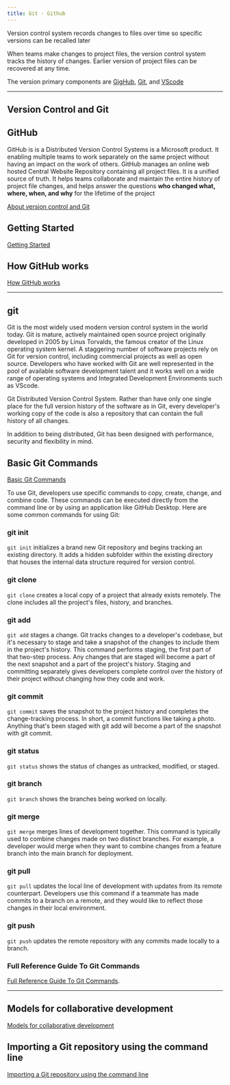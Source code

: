 ```yaml
---
title: Git - Github
---
```


Version control system records changes to files  over time so specific versions can be recalled later

When teams make changes to project files, the version control system tracks the history of changes. Earlier version of project files can be recovered at any time.

The version primary components are [GigHub](#GitHub), [Git](#git), and [VScode](vscode.md)

---

## Version Control and Git

## GitHub

GitHub is is a Distributed Version Control Systems is a Microsoft product. It enabling multiple teams to work separately on the same project without having an impact on the work of others. GitHub manages an online web hosted Central Website Repository containing all project files. It is a unified source of truth. It helps teams collaborate and maintain the entire history of project file changes, and helps answer the questions **who changed what, where, when, and why** for the lifetime of the project

[About version control and Git](https://docs.github.com/en/get-started/using-git/about-git#about-version-control-and-git)


## Getting Started

[Getting Started](https://docs.github.com/en/get-started/using-git/about-git#about-version-control-and-git)

## How GitHub works

[How GitHub works](https://docs.github.com/en/get-started/using-git/about-git#how-github-works)

---

## git

Git is the most widely used modern version control system in the world today. Git is mature, actively maintained open source project originally developed in 2005 by Linus Torvalds, the famous creator of the Linux operating system kernel. A staggering number of software projects rely on Git for version control, including commercial projects as well as open source. Developers who have worked with Git are well represented in the pool of available software development talent and it works well on a wide range of operating systems and Integrated Development Environments such as VScode.

Git Distributed Version Control System. Rather than have only one single place for the full version history of the software as in Git, every developer's working copy of the code is also a repository that can contain the full history of all changes.

In addition to being distributed, Git has been designed with performance, security and flexibility in mind.

## Basic Git Commands

[Basic Git Commands](https://docs.github.com/en/get-started/using-git/about-git#basic-git-commands)

To use Git, developers use specific commands to copy, create, change, and combine code. These commands can be executed directly from the command line or by using an application like GitHub Desktop. Here are some common commands for using Git:

### git init

`git init` initializes a brand new Git repository and begins tracking an existing directory. It adds a hidden subfolder within the existing directory that houses the internal data structure required for version control.

### git clone

`git clone` creates a local copy of a project that already exists remotely. The clone includes all the project's files, history, and branches.

### git add

`git add` stages a change. Git tracks changes to a developer's codebase, but it's necessary to stage and take a snapshot of the changes to include them in the project's history. This command performs staging, the first part of that two-step process. Any changes that are staged will become a part of the next snapshot and a part of the project's history. Staging and committing separately gives developers complete control over the history of their project without changing how they code and work.

### git commit

`git commit` saves the snapshot to the project history and completes the change-tracking process. In short, a commit functions like taking a photo. Anything that's been staged with git add will become a part of the snapshot with git commit.

### git status

`git status` shows the status of changes as untracked, modified, or staged.

### git branch

`git branch` shows the branches being worked on locally.

### git merge

`git merge` merges lines of development together. This command is typically used to combine changes made on two distinct branches. For example, a developer would merge when they want to combine changes from a feature branch into the main branch for deployment.

### git pull

`git pull` updates the local line of development with updates from its remote counterpart. Developers use this command if a teammate has made commits to a branch on a remote, and they would like to reflect those changes in their local environment.

### git push

`git push` updates the remote repository with any commits made locally to a branch.

### Full Reference Guide To Git Commands

[Full Reference Guide To Git Commands](https://git-scm.com/docs).

---

## Models for collaborative development

[Models for collaborative development](https://docs.github.com/en/get-started/using-git/about-git#models-for-collaborative-development)

## Importing a Git repository using the command line

[Importing a Git repository using the command line](https://docs.github.com/en/get-started/importing-your-projects-to-github/importing-source-code-to-github/importing-a-git-repository-using-the-command-line)


